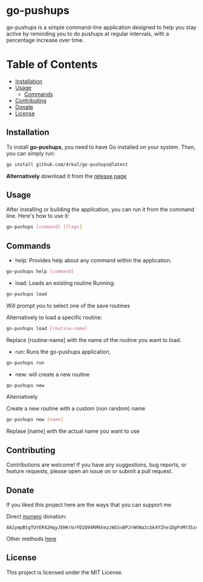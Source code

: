 # go-pushups
go-pushups is a simple command-line application designed to help you stay active by reminding you to do pushups at regular intervals, with a percentage increase over time.

# Table of Contents

- [Installation](#installation)
- [Usage](#usage)
  - [Commands](#commands)
- [Contributing](#contributing)
- [Donate](#donate)
- [License](#license)

## Installation

To install **go-pushups**, you need to have Go installed on your system. Then, you can simply run:

```bash
go install github.com/4rkal/go-pushups@latest
```

**Alternatively** download it from the [release page](https://github.com/4rkal/go-pushups/releases) 

## Usage
After installing or building the application, you can run it from the command line. Here's how to use it:
```bash
go-pushups [command] [flags]
```

## Commands
- help: Provides help about any command within the application.
```bash
go-pushups help [command]
```

- load: Loads an existing routine
Running: 
```bash
go-pushups load
```
Will prompt you to select one of the save routines

Alternatively to load a specific routine:
```bash
go-pushups load [routine-name]
```
Replace [routine-name] with the name of the routine you want to load.


- run: Runs the go-pushups application,
```bash
go-pushups run
```

- new: will create a new routine
```bash
go-pushups new
```
Alternatively

Create a new routine with a custom (non random) name

```bash
go-pushups new [name]
```
Replase [name] with the actual name you want to use

## Contributing
Contributions are welcome! If you have any suggestions, bug reports, or feature requests, please open an issue on or submit a pull request.

## Donate
If you liked this project here are the ways that you can support me

Direct [monero](https://getmonero.org) donation:
```
8A1ympBtgTUYER42HqyJEHKrbrFD2Q94RMkhmzzWSSvBPJrWVNa3cbk4YZhe1DgPnMY35zcuuen8x58siq5D7uVRUDUZLzm
```

Other methods [here](https://4rkal.eu.org/donate/)

## License
This project is licensed under the MIT License.
